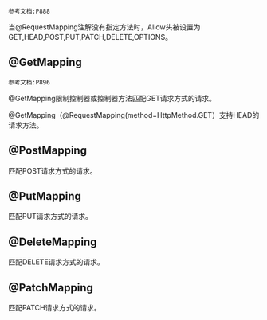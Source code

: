 	参考文档:P888

当@RequestMapping注解没有指定方法时，Allow头被设置为GET,HEAD,POST,PUT,PATCH,DELETE,OPTIONS。

## @GetMapping

	参考文档:P896

@GetMapping限制控制器或控制器方法匹配GET请求方式的请求。

@GetMapping（@RequestMapping(method=HttpMethod.GET）支持HEAD的请求方法。

##  @PostMapping

匹配POST请求方式的请求。
## @PutMapping

匹配PUT请求方式的请求。

## @DeleteMapping

匹配DELETE请求方式的请求。
## @PatchMapping

匹配PATCH请求方式的请求。